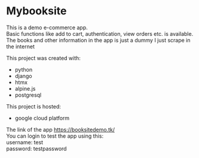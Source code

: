 # Mybooksite

This is a demo e-commerce app. <br /> 
Basic functions like add to cart, authentication, view orders etc. is available. <br />
The books and other information in the app is just a dummy I just scrape in the internet<br />

This project was created with:
* python
* django
* htmx
* alpine.js
* postgresql


This project is hosted:
* google cloud platform

The link of the app https://booksitedemo.tk/ <br />
You can login to test the app using this: <br />
username: test <br />
password: testpassword <br />
